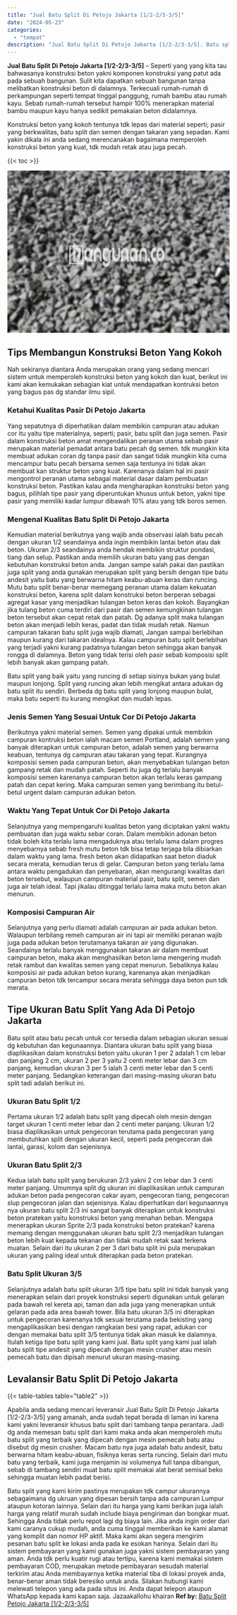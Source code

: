 ```yaml
---
title: "Jual Batu Split Di Petojo Jakarta [1/2-2/3-3/5]"
date: "2024-05-23"
categories: 
  - "tempat"
description: "Jual Batu Split Di Petojo Jakarta [1/2-2/3-3/5]. Batu split yang kami kirim pastinya merupakan tdk campur ukurannya sebagaimana dg ukruan yang dipesan bersih..."
---
```


**Jual Batu Split Di Petojo Jakarta \[1/2-2/3-3/5\]** – Seperti yang yang kita tau bahwasanya konstruksi beton yakni komponen konstruksi yang patut ada pada sebuah bangunan. Sulit kita dapatkan sebuah bangunan tanpa melibatkan konstruksi beton di dalamnya. Terkecuali rumah-rumah di perkampungan seperti tempat tinggal panggung, rumah bambu atau rumah kayu. Sebab rumah-rumah tersebut hampir 100% menerapkan material bambu maupun kayu hanya sedikit pemakaian beton didalamnya.

Konstruksi beton yang kokoh tentunya tdk lepas dari material seperti; pasir yang berkwalitas, batu split dan semen dengan takaran yang sepadan. Kami yakin dikala ini anda sedang merencanakan bagaimana memperoleh konstruksi beton yang kuat, tdk mudah retak atau juga pecah.

{{< toc >}}

![Jual Batu Split Di Petojo Jakarta [1/2-2/3-3/5]](/images/jual-batu-split-43.png)

## Tips Membangun Konstruksi Beton Yang Kokoh

Nah sekiranya diantara Anda merupakan orang yang sedang mencari sistem untuk memperoleh konstruksi beton yang kokoh dan kuat, berikut ini kami akan kemukakan sebagian kiat untuk mendapatkan kontruksi beton yang bagus pas dg standar ilmu sipil.

### Ketahui Kualitas Pasir Di Petojo Jakarta

Yang sepatutnya di diperhatikan dalam membikin campuran atau adukan cor itu yaitu tipe materialnya, seperti; pasir, batu split dan juga semen. Pasir dalam konstruksi beton amat mengendalikan peranan utama sebab pasir merupakan material pemadat antara batu pecah dg semen. tdk mungkin kita membuat adukan coran dg tanpa pasir dan sangat tidak mungkin kita cuma mencampur batu pecah bersama semen saja tentunya ini tidak akan membuat kan struktur beton yang kuat. Karenanya dalam hal ini pasir mengontrol peranan utama sebagai material dasar dalam pembuatan konstruksi beton. Pastikan kalau anda mengharapkan konstruksi beton yang bagus, pilihlah tipe pasir yang diperuntukan khusus untuk beton, yakni tipe pasir yang memiliki kadar lumpur dibawah 10% atau yang tdk boros semen.

### Mengenal Kualitas Batu Split Di Petojo Jakarta

Kemudian material berikutnya yang wajib anda observasi ialah batu pecah dengan ukuran 1/2 seandainya anda ingin membikin lantai beton atau dak beton. Ukuran 2/3 seandainya anda hendak membikin struktur pondasi, tiang dan selup. Pastikan anda memilih ukuran batu yang pas dengan kebutuhan konstruksi beton anda. Jangan sampe salah pakai dan pastikan juga split yang anda gunakan merupakan split yang bersih dengan tipe batu andesit yaitu batu yang berwarna hitam keabu-abuan keras dan runcing. Mutu batu split benar-benar memegang peranan utama dalam kekuatan konstruksi beton, karena split dalam konstruksi beton berperan sebagai agregat kasar yang menjadikan tulangan beton keras dan kokoh. Bayangkan jika tulang beton cuma terdiri dari pasir dan semen kemungkinan tulangan beton tersebut akan cepat retak dan patah. Dg adanya split maka tulangan beton akan menjadi lebih keras, padat dan tidak mudah retak. Namun campuran takaran batu split juga wajib diamati, Jangan sampai berlebihan maupun kurang dari takaran idealnya. Kalau campuran batu split berlebihan yang terjadi yakni kurang padatnya tulangan beton sehingga akan banyak rongga di dalamnya. Beton yang tidak terisi oleh pasir sebab komposisi split lebih banyak akan gampang patah.

Batu split yang baik yaitu yang runcing di setiap sisinya bukan yang bulat maupun lonjong. Split yang runcing akan lebih mengikat antara adukan dg batu split itu sendiri. Berbeda dg batu split yang lonjong maupun bulat, maka batu seperti itu kurang mengikat dan mudah lepas.

### Jenis Semen Yang Sesuai Untuk Cor Di Petojo Jakarta

Berikutnya yakni material semen. Semen yang dipakai untuk membikin campuran kontruksi beton ialah macam semen Portland, adalah semen yang banyak diterapkan untuk campuran beton, adalah semen yang berwarna keabuan, tentunya dg campuran atau takaran yang tepat. Kurangnya komposisi semen pada campuran beton, akan menyebabkan tulangan beton gampang retak dan mudah patah. Seperti itu juga dg terlalu banyak komposisi semen karenanya campuran beton akan terlalu keras gampang patah dan cepat kering. Maka campuran semen yang berimbang itu betul-betul urgent dalam campuran adukan beton.

### Waktu Yang Tepat Untuk Cor Di Petojo Jakarta

Selanjutnya yang mempengaruhi kualitas beton yang diciptakan yakni waktu pembuatan dan juga waktu sebar coran. Dalam membikin adonan beton tidak boleh kita terlalu lama mengaduknya atau terlalu lama dalam progres menyebarnya sebab fresh mutu beton tdk bisa tetap terjaga bila dibiarkan dalam waktu yang lama. fresh beton akan didapatkan saat beton diaduk secara merata, kemudian terus di gelar. Campuran beton yang terlalu lama antara waktu pengadukan dan penyebaran, akan mengurangi kwalitas dari beton tersebut, walaupun campuran material pasir, batu split, semen dan juga air telah ideal. Tapi jikalau ditinggal terlalu lama maka mutu beton akan menurun.

### Komposisi Campuran Air

Selanjutnya yang perlu diamati adalah campuran air pada adukan beton. Walaupun terbilang remeh campuran air ini tapi air memiliki peranan wajib juga pada adukan beton terutamanya takaran air yang digunakan. Seandainya terlalu banyak menggunakan takaran air dalam membuat campuran beton, maka akan menghasilkan beton lama mengering mudah retak rambut dan kwalitas semen yang cepat menurun. Sebaliknya kalau komposisi air pada adukan beton kurang, karenanya akan menjadikan campuran beton tdk tercampur secara merata sehingga daya beton pun tdk merata.

## Tipe Ukuran Batu Split Yang Ada Di Petojo Jakarta

Batu split atau batu pecah untuk cor tersedia dalam sebagian ukuran sesuai dg kebutuhan dan kegunaannya. Diantara ukuran batu split yang biasa diaplikasikan dalam konstruksi beton yaitu ukuran 1 per 2 adalah 1 cm lebar dan panjang 2 cm, ukuran 2 per 3 yaitu 2 centi meter lebar dan 3 cm panjang, kemudian ukuran 3 per 5 ialah 3 centi meter lebar dan 5 centi meter panjang. Sedangkan keterangan dari masing-masing ukuran batu split tadi adalah berikut ini.

### Ukuran Batu Split 1/2

Pertama ukuran 1/2 adalah batu split yang dipecah oleh mesin dengan target ukuran 1 centi meter lebar dan 2 centi meter panjang. Ukuran 1/2 biasa diaplikasikan untuk pengecoran terutama pada pengecoran yang membutuhkan split dengan ukuran kecil, seperti pada pengecoran dak lantai, garasi, kolom dan sejenisnya.

### Ukuran Batu Split 2/3

Kedua ialah batu split yang berukuran 2/3 yakni 2 cm lebar dan 3 centi meter panjang. Umumnya split dg ukuran ini diaplikasikan untuk campuran adukan beton pada pengecoran cakar ayam, pengecoran tiang, pengecoran slup pengecoran jalan dan sejenisnya. Kalau diperhatikan dari kegunaannya nya ukuran batu split 2/3 ini sangat banyak diterapkan untuk konstruksi beton pratekan yaitu konstruksi beton yang menahan beban. Mengapa menerapkan ukuran Sprite 2/3 pada konstruksi beton pratekan? karena memang dengan menggunakan ukuran batu split 2/3 menjadikan tulangan beton lebih kuat kepada tekanan dan tidak mudah retak saat terkena muatan. Selain dari itu ukuran 2 per 3 dari batu split ini pula merupakan ukuran yang paling ideal untuk diterapkan pada beton pratekan.

### Batu Split Ukuran 3/5

Selanjutnya adalah batu split ukuran 3/5 tipe batu split ini tidak banyak yang menerapkan selain dari proyek konstruksi seperti digunakan untuk gelaran pada bawah rel kereta api, taman dan ada juga yang menerapkan untuk gelaran pada ada area bawah tower. Bila batu ukuran 3/5 ini diterapkan untuk pengecoran karenanya tdk sesuai terutama pada bekisting yang mengaplikasikan besi dengan rangkaian besi yang rapat, adukan cor dengan memakai batu split 3/5 tentunya tidak akan masuk ke dalamnya. Itulah ketiga tipe batu split yang kami jual. Batu split yang kami jual ialah batu split tipe andesit yang dipecah dengan mesin crusher atau mesin pemecah batu dan dipisah menurut ukuran masing-masing.

## Levalansir Batu Split Di Petojo Jakarta

{{< table-tables table="table2" >}}

Apabila anda sedang mencari leveransir Jual Batu Split Di Petojo Jakarta \[1/2-2/3-3/5\] yang amanah, anda sudah tepat berada di laman ini karena kami yakni leveransir khusus batu split dari tambang tanpa perantara. Jadi dg anda memesan batu split dari kami maka anda akan memperoleh mutu batu split yang terbaik yang dipecah dengan mesin pemecah batu atau disebut dg mesin crusher. Macam batu nya juga adalah batu andesit, batu berwarna hitam keabu-abuan, fisiknya keras serta runcing. Selain dari mutu batu yang terbaik, kami juga menjamin isi volumenya full tanpa dibangun, sebab di tambang sendiri muat batu split memakai alat berat semisal beko sehingga muatan lebih padat berisi.

Batu split yang kami kirim pastinya merupakan tdk campur ukurannya sebagaimana dg ukruan yang dipesan bersih tanpa ada campuran Lumpur ataupun kotoran lainnya. Selain dari itu harga yang kami berikan juga ialah harga yang relatif murah sudah include biaya pengiriman dan bongkar muat. Sehingga Anda tidak perlu repot lagi dg biaya lain. Jika anda ingin order dari kami caranya cukup mudah, anda cuma tinggal memberikan ke kami alamat yang komplit dan nomor HP aktif. Maka kami akan segera mengirim pesanan batu split ke lokasi anda pada ke esokan harinya. Selain dari itu sistem pembayaran yang kami gunakan juga yakni sistem pembayaran yang aman. Anda tdk perlu kuatir rugi atau tertipu, karena kami memakai sistem pembayaran COD, merupakan metode pembayaran sesudah material terkirim atau Anda membayarnya ketika material tiba di lokasi proyek anda, benar-benar aman tidak beresiko untuk anda. Silakan hubungi kami melewati telepon yang ada pada situs ini. Anda dapat telepon ataupun WhatsApp kepada kami kapan saja. Jazaakallohu khairan
**Ref by:** [Batu Split Petojo Jakarta [1/2-2/3-3/5]](https://id.wikipedia.org/wiki/Batu)
